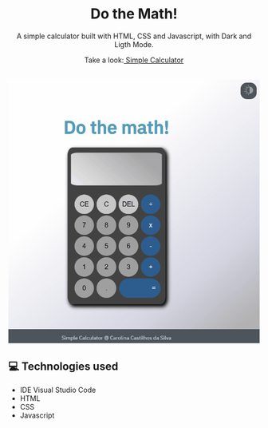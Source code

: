 <h1 align="center"> Do the Math! </h1>

<p align="center">A simple calculator built with HTML, CSS and Javascript, with Dark and Ligth Mode.</p>

<div align="center">Take a look:<a href="https://simplecalculatorcarol.netlify.app/" target="_blank"> Simple Calculator</a> </div> <br />

<!-- <div align="center"><img src="https://user-images.githubusercontent.com/117789578/236359107-29227f37-2eea-4a97-92d7-104a675d891b.jpg" width="200px" /></div> -->

![til](img/Calculadora.gif)

## 💻 Technologies used

- IDE Visual Studio Code
- HTML
- CSS
- Javascript
